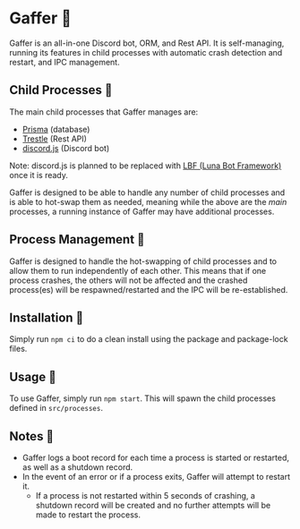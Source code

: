 # Gaffer 🤖

Gaffer is an all-in-one Discord bot, ORM, and Rest API.
It is self-managing, running its features in child processes with automatic crash detection and restart, and IPC management.

## Child Processes 🚀

The main child processes that Gaffer manages are:
- [Prisma](https://www.prisma.io/) (database)
- [Trestle](https://trestle.js.org/) (Rest API)
- [discord.js](https://discord.js.org/) (Discord bot)

Note: discord.js is planned to be replaced with [LBF (Luna Bot Framework)](https://github.com/WhiskeeDev/wsky-bot-framework) once it is ready.

Gaffer is designed to be able to handle any number of child processes and is able to hot-swap them as needed, meaning while the above are the _main_ processes, a running instance of Gaffer may have additional processes.

## Process Management 🔧

Gaffer is designed to handle the hot-swapping of child processes and to allow them to run independently of each other. 
This means that if one process crashes, the others will not be affected and the crashed process(es) will be respawned/restarted and the IPC will be re-established.

## Installation 💾

Simply run `npm ci` to do a clean install using the package and package-lock files.

## Usage 📝

To use Gaffer, simply run `npm start`. This will spawn the child processes defined in `src/processes`.

## Notes 📌

- Gaffer logs a boot record for each time a process is started or restarted, as well as a shutdown record.
- In the event of an error or if a process exits, Gaffer will attempt to restart it.
  - If a process is not restarted within 5 seconds of crashing, a shutdown record will be created and no further attempts will be made to restart the process.

